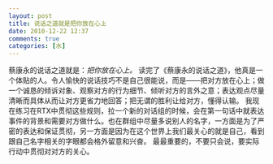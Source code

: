 ```yaml
---
layout: post
title: 说话之道就是把你放在心上
date: 2010-12-22 12:37
comments: true
categories: [水]
---
```

蔡康永的说话之道就是：<em>把你放在心上。</em>
读完了《蔡康永的说话之道》，他真是一个体贴的人。令人愉快的说话技巧不是自己很能说，而是——把对方放在心上；做一个诚恳的倾诉对象、观察对方的行为细节、倾听对方的言外之意；表达观点尽量清晰而具体从而让对方更省力地回答；把无谓的胜利让给对方，懂得认输。
我现在练习在RTX中贯彻这些规则，拉一个新的对话组的时候，会在第一句话中就表达事件的背景和需要对方做什么。也在群组中尽量多说别人的名字，一方面是为了严密的表达和保证贯彻，另一方面是因为在这个世界上我们最关心的就是自己，看到跟自己名字相关的字眼都会格外留意和兴奋。
最最重要的，不要只会说，要实际行动中贯彻对对方的关心。
